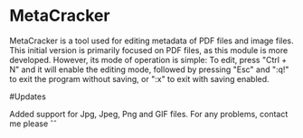 # MetaCracker
MetaCracker is a tool used for editing metadata of PDF files and image files. This initial version is primarily focused on PDF files, as this module is more developed. However, its mode of operation is simple: To edit, press "Ctrl + N" and it will enable the editing mode, followed by pressing "Esc" and ":q!" to exit the program without saving, or ":x" to exit with saving enabled.

#Updates

Added support for Jpg, Jpeg, Png and GIF files. For any problems, contact me please ˆˆ
